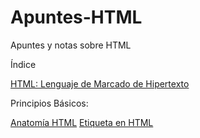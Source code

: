 # Apuntes-HTML
Apuntes y notas sobre HTML

Índice

[HTML: Lenguaje de Marcado de Hipertexto](https://github.com/Isisgldev/Apuntes-HTML/tree/main/Introducci%C3%B3nHTML)

Principios Básicos:

[Anatomía HTML]()
[Etiqueta <body> en HTML](https://github.com/Isisgldev/Apuntes-HTML/tree/main/body)
